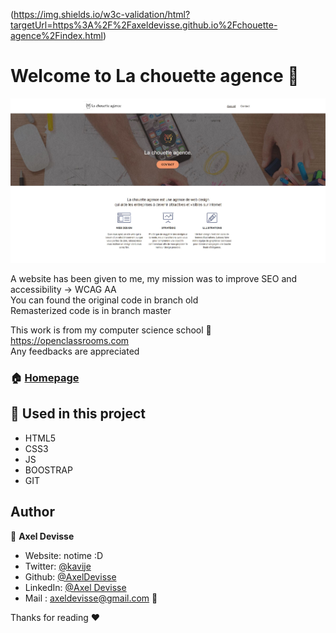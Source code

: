 (https://img.shields.io/w3c-validation/html?targetUrl=https%3A%2F%2Faxeldevisse.github.io%2Fchouette-agence%2Findex.html)

# Welcome to La chouette agence 👋  

![Preview](./img/preview.jpg)

A website has been given to me, my mission was to improve SEO and accessibility -> WCAG AA  
You can found the original code in branch old  
Remasterized code is in branch master  

This work is from my computer science school 🏫 https://openclassrooms.com  
Any feedbacks are appreciated


### 🏠 [Homepage](https://axeldevisse.github.io/chouette-agence/index.html)

## 🔨 Used in this project

* HTML5
* CSS3
* JS
* BOOSTRAP
* GIT



## Author

👤 **Axel Devisse**

* Website: notime :D
* Twitter: [@kavije](https://twitter.com/kavije)
* Github: [@AxelDevisse](https://github.com/AxelDevisse)
* LinkedIn: [@Axel Devisse](https://linkedin.com/in/axel-devisse-253941195/)
* Mail : axeldevisse@gmail.com 💬


Thanks for reading ❤️